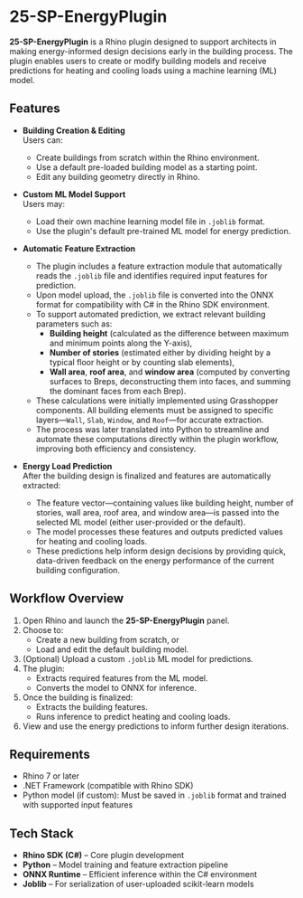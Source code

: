 # 25-SP-EnergyPlugin

**25-SP-EnergyPlugin** is a Rhino plugin designed to support architects in making energy-informed design decisions early in the building process. The plugin enables users to create or modify building models and receive predictions for heating and cooling loads using a machine learning (ML) model.

## Features

- **Building Creation & Editing**  
  Users can:
  - Create buildings from scratch within the Rhino environment.
  - Use a default pre-loaded building model as a starting point.
  - Edit any building geometry directly in Rhino.

- **Custom ML Model Support**  
  Users may:
  - Load their own machine learning model file in `.joblib` format.
  - Use the plugin's default pre-trained ML model for energy prediction.

- **Automatic Feature Extraction**  
  - The plugin includes a feature extraction module that automatically reads the `.joblib` file and identifies required input features for prediction.
  - Upon model upload, the `.joblib` file is converted into the ONNX format for compatibility with C# in the Rhino SDK environment.
  - To support automated prediction, we extract relevant building parameters such as:
    - **Building height** (calculated as the difference between maximum and minimum points along the Y-axis),
    - **Number of stories** (estimated either by dividing height by a typical floor height or by counting slab elements),
    - **Wall area**, **roof area**, and **window area** (computed by converting surfaces to Breps, deconstructing them into faces, and summing the dominant faces from each Brep).
  - These calculations were initially implemented using Grasshopper components. All building elements must be assigned to specific layers—`Wall`, `Slab`, `Window`, and `Roof`—for accurate extraction.
  - The process was later translated into Python to streamline and automate these computations directly within the plugin workflow, improving both efficiency and consistency.

- **Energy Load Prediction**  
  After the building design is finalized and features are automatically extracted:
  - The feature vector—containing values like building height, number of stories, wall area, roof area, and window area—is passed into the selected ML model (either user-provided or the default).
  - The model processes these features and outputs predicted values for heating and cooling loads.
  - These predictions help inform design decisions by providing quick, data-driven feedback on the energy performance of the current building configuration.

## Workflow Overview

1. Open Rhino and launch the **25-SP-EnergyPlugin** panel.
2. Choose to:
   - Create a new building from scratch, or
   - Load and edit the default building model.
3. (Optional) Upload a custom `.joblib` ML model for predictions.
4. The plugin:
   - Extracts required features from the ML model.
   - Converts the model to ONNX for inference.
5. Once the building is finalized:
   - Extracts the building features.
   - Runs inference to predict heating and cooling loads.
6. View and use the energy predictions to inform further design iterations.

## Requirements

- Rhino 7 or later
- .NET Framework (compatible with Rhino SDK)
- Python model (if custom): Must be saved in `.joblib` format and trained with supported input features

## Tech Stack

- **Rhino SDK (C#)** – Core plugin development
- **Python** – Model training and feature extraction pipeline
- **ONNX Runtime** – Efficient inference within the C# environment
- **Joblib** – For serialization of user-uploaded scikit-learn models
